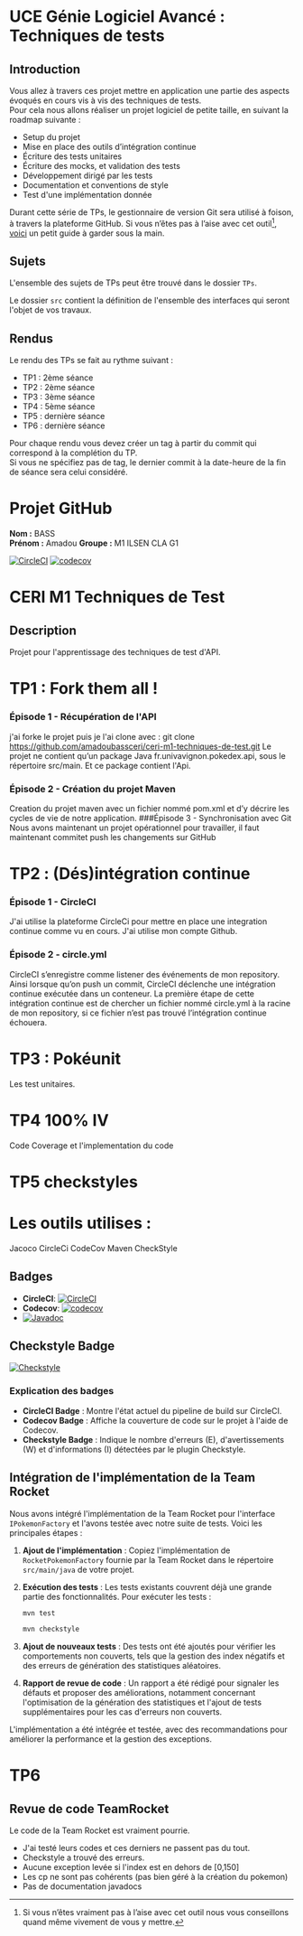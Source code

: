 # UCE Génie Logiciel Avancé : Techniques de tests

## Introduction

Vous allez à travers ces projet mettre en application une partie des aspects évoqués en cours vis à vis des techniques de tests.  
Pour cela nous allons réaliser un projet logiciel de petite taille, en suivant la roadmap suivante : 
- Setup du projet
- Mise en place des outils d’intégration continue
- Écriture des tests unitaires
- Écriture des mocks, et validation des tests
- Développement dirigé par les tests
- Documentation et conventions de style
- Test d'une implémentation donnée

Durant cette série de TPs, le gestionnaire de version Git sera utilisé à foison, à travers la plateforme GitHub. Si vous n’êtes pas à l’aise avec cet outil[^1], [voici](http://rogerdudler.github.io/git-guide/) un petit guide à garder sous la main.

## Sujets

L'ensemble des sujets de TPs peut être trouvé dans le dossier `TPs`.

Le dossier `src` contient la définition de l'ensemble des interfaces qui seront l'objet de vos travaux.

## Rendus

Le rendu des TPs se fait au rythme suivant :

- TP1 : 2ème séance
- TP2 : 2ème séance
- TP3 : 3ème séance
- TP4 : 5ème séance
- TP5 : dernière séance
- TP6 : dernière séance

Pour chaque rendu vous devez créer un tag à partir du commit qui correspond à la complétion du TP.  
Si vous ne spécifiez pas de tag, le dernier commit à la date-heure de la fin de séance sera celui considéré.

[^1]: Si vous n’êtes vraiment pas à l’aise avec cet outil nous vous conseillons quand même vivement de vous y mettre.

# Projet GitHub

**Nom :** BASS  
**Prénom :** Amadou 
**Groupe :** M1 ILSEN CLA G1

[![CircleCI](https://dl.circleci.com/status-badge/img/gh/amadoubassceri/ceri-m1-techniques-de-test/tree/master.svg?style=svg)](https://dl.circleci.com/status-badge/redirect/gh/amadoubassceri/ceri-m1-techniques-de-test/tree/master)
[![codecov](https://codecov.io/gh/amadoubassceri/ceri-m1-techniques-de-test/graph/badge.svg?token=FT2TF0IYHM)](https://codecov.io/gh/amadoubassceri/ceri-m1-techniques-de-test)

# CERI M1 Techniques de Test

## Description

Projet pour l'apprentissage des techniques de test d'API.

# TP1 : Fork them all !
### Épisode 1 - Récupération de l'API
j'ai forke le projet puis je l'ai clone avec : 
git clone https://github.com/amadoubassceri/ceri-m1-techniques-de-test.git
Le projet ne contient qu’un package Java fr.univavignon.pokedex.api, sous le répertoire src/main.
Et ce package contient l'Api.
### Épisode 2 - Création du projet Maven
Creation du projet maven avec un fichier nommé pom.xml et d’y décrire les cycles de vie de notre application.
###Épisode 3 - Synchronisation avec Git
Nous avons maintenant un projet opérationnel pour travailler, il faut maintenant commitet push les changements sur GitHub

# TP2 : (Dés)intégration continue
### Épisode 1 - CircleCI
J'ai utilise la plateforme CircleCi pour mettre en place une integration continue comme vu en cours.
J'ai utilise mon compte Github.
### Épisode 2 - circle.yml
CircleCI s’enregistre comme listener des événements de mon repository. Ainsi lorsque qu’on push un commit, CircleCI déclenche une intégration continue exécutée dans un conteneur.
La première étape de cette intégration continue est de chercher un fichier nommé circle.yml à la racine de mon repository, si ce fichier n’est pas trouvé l’intégration continue échouera.

# TP3 : Pokéunit
Les test unitaires.

# TP4 100% IV

Code Coverage et l'implementation du code

# TP5 checkstyles

# Les outils utilises :
Jacoco
CircleCi
CodeCov
Maven
CheckStyle

## Badges

- **CircleCI**: [![CircleCI](https://dl.circleci.com/status-badge/img/gh/amadoubassceri/ceri-m1-techniques-de-test/tree/master.svg?style=svg)](https://dl.circleci.com/status-badge/redirect/gh/amadoubassceri/ceri-m1-techniques-de-test/tree/master)
- **Codecov**: [![codecov](https://codecov.io/gh/amadoubassceri/ceri-m1-techniques-de-test/graph/badge.svg?token=FT2TF0IYHM)](https://codecov.io/gh/amadoubassceri/ceri-m1-techniques-de-test)
- [![Javadoc](https://img.shields.io/badge/Javadoc-Link-green)](https://amadoubassceri.github.io/ceri-m1-techniques-de-test/)


## Checkstyle Badge

[![Checkstyle](https://img.shields.io/badge/Checkstyle-E%3A0%20W%3A0%20I%3A0-brightgreen.svg)](https://github.com/checkstyle/checkstyle)

### Explication des badges

- **CircleCI Badge** : Montre l'état actuel du pipeline de build sur CircleCI.
- **Codecov Badge** : Affiche la couverture de code sur le projet à l'aide de Codecov.
- **Checkstyle Badge** : Indique le nombre d'erreurs (E), d'avertissements (W) et d'informations (I) détectées par le plugin Checkstyle.

## Intégration de l'implémentation de la Team Rocket

Nous avons intégré l'implémentation de la Team Rocket pour l'interface `IPokemonFactory` et l'avons testée avec notre suite de tests. Voici les principales étapes :

1. **Ajout de l'implémentation** : Copiez l'implémentation de `RocketPokemonFactory` fournie par la Team Rocket dans le répertoire `src/main/java` de votre projet.

2. **Exécution des tests** : Les tests existants couvrent déjà une grande partie des fonctionnalités. Pour exécuter les tests :

    ```bash
    mvn test
    ```
      ```bash
    mvn checkstyle
    ```

3. **Ajout de nouveaux tests** : Des tests ont été ajoutés pour vérifier les comportements non couverts, tels que la gestion des index négatifs et des erreurs de génération des statistiques aléatoires.

4. **Rapport de revue de code** : Un rapport a été rédigé pour signaler les défauts et proposer des améliorations, notamment concernant l'optimisation de la génération des statistiques et l'ajout de tests supplémentaires pour les cas d'erreurs non couverts.

L'implémentation a été intégrée et testée, avec des recommandations pour améliorer la performance et la gestion des exceptions.

# TP6
## Revue de code TeamRocket

Le code de la Team Rocket est vraiment pourrie.

- J'ai testé leurs codes et ces derniers ne passent pas du tout.
- Checkstyle a trouvé des erreurs. 
- Aucune exception levée si l'index est en dehors de [0,150]
- Les cp ne sont pas cohérents (pas bien géré à la création du pokemon)
- Pas de documentation javadocs